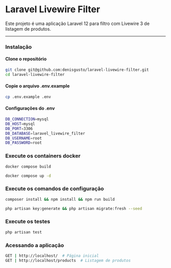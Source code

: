 # Laravel Livewire Filter

Este projeto é uma aplicação Laravel 12 para filtro com Livewire 3 de listagem de produtos.

---

### Instalação

#### Clone o repositório

```bash
git clone git@github.com:denisgusto/laravel-livewire-filter.git
cd laravel-livewire-filter
```

#### Copie o arquivo .env.example

```bash
cp .env.example .env
```

#### Configurações do .env
```bash
DB_CONNECTION=mysql
DB_HOST=mysql
DB_PORT=3306
DB_DATABASE=laravel_livewire_filter
DB_USERNAME=root
DB_PASSWORD=root
```

### Execute os containers docker
```bash
docker compose build

docker compose up -d
```

### Execute os comandos de configuração
```bash
composer install && npm install && npm run build

php artisan key:generate && php artisan migrate:fresh --seed
```

### Execute os testes
```bash
php artisan test
```

### Acessando a aplicação
```bash
GET | http://localhost/  # Página inicial
GET | http://localhost/products  # Listagem de produtos
```